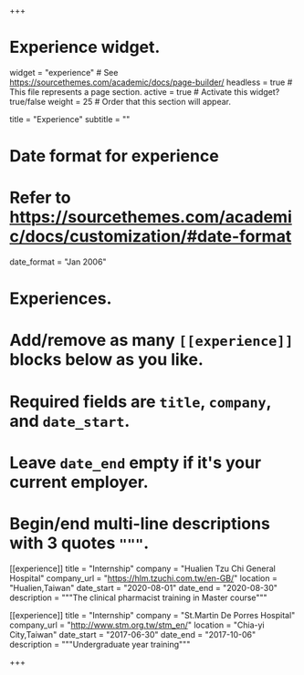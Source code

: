 +++
# Experience widget.
widget = "experience"  # See https://sourcethemes.com/academic/docs/page-builder/
headless = true  # This file represents a page section.
active = true  # Activate this widget? true/false
weight = 25  # Order that this section will appear.

title = "Experience"
subtitle = ""

# Date format for experience
#   Refer to https://sourcethemes.com/academic/docs/customization/#date-format
date_format = "Jan 2006"

# Experiences.
#   Add/remove as many `[[experience]]` blocks below as you like.
#   Required fields are `title`, `company`, and `date_start`.
#   Leave `date_end` empty if it's your current employer.
#   Begin/end multi-line descriptions with 3 quotes `"""`.
[[experience]]
  title = "Internship"
  company = "Hualien Tzu Chi General Hospital"
  company_url = "https://hlm.tzuchi.com.tw/en-GB/"
  location = "Hualien,Taiwan"
  date_start = "2020-08-01"
  date_end = "2020-08-30"
  description = """The clinical pharmacist training in Master course"""

[[experience]]
  title = "Internship"
  company = "St.Martin De Porres Hospital"
  company_url = "http://www.stm.org.tw/stm_en/"
  location = "Chia-yi City,Taiwan"
  date_start = "2017-06-30"
  date_end = "2017-10-06"
  description = """Undergraduate year training"""

+++
